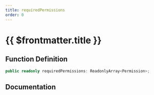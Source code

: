 ```yaml
---
title: requiredPermissions
order: 0
---
```


# {{ $frontmatter.title }}

## Function Definition

```ts
public readonly requiredPermissions: ReadonlyArray<Permission>;
```

## Documentation

<!--@include: ./parts/requiredPermissions.md-->
